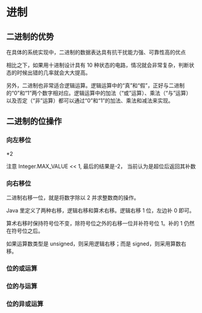 # 进制

## 二进制的优势

在具体的系统实现中，二进制的数据表达具有抗干扰能力强、可靠性高的优点

相比之下，如果用十进制设计具有 10 种状态的电路，情况就会非常复杂，判断状态的时候出错的几率就会大大提高。

另外，二进制也非常适合逻辑运算。逻辑运算中的“真”和“假”，正好与二进制的“0”和“1”两个数字相对应。逻辑运算中的加法（“或”运算）、乘法（“与”运算）以及否定（“非”运算）都可以通过“0”和“1”的加法、乘法和减法来实现。



## 二进制的位操作

### 向左移位

*2

注意 Integer.MAX_VALUE << 1, 最后的结果是-2， 当前认为是超位后返回其补数

### 向右移位

二进制右移一位，就是将数字除以 2 并求整数商的操作。

Java 里定义了两种右移，逻辑右移和算术右移。逻辑右移 1 位，左边补 0 即可。

算术右移时保持符号位不变，除符号位之外的右移一位并补符号位 1。补的 1 仍然在符号位之后。

如果运算数类型是 unsigned，则采用逻辑右移；而是 signed，则采用算数右移。

### 位的或运算

### 位的与运算

### 位的异或运算


